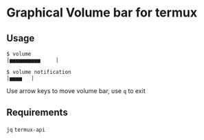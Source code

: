 # Graphical Volume bar for termux

## Usage

```
$ volume
|▅▅▅▅▅▅▅▅▅▅     |

$ volume notification
|▅▅▅▅   |

```

Use arrow keys to move volume bar, use `q` to exit

## Requirements

`jq`
`termux-api`


